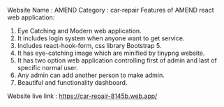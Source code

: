 Website Name : AMEND
Category : car-repair
Features of AMEND react web application:

1. Eye Catching and Modern web application.
2. It includes login system when anyone want to get service.
3. Includes react-hook-form, css library Bootstrap 5.
4. It has eye-catching image which are minified by tinypng website.
5. It has two option web application controlling first of admin and last of 
  specific normal user.
6. Any admin can add another person to make admin.
7. Beautiful and functionality dashboard. 

Website live link : https://car-repair-8145b.web.app/